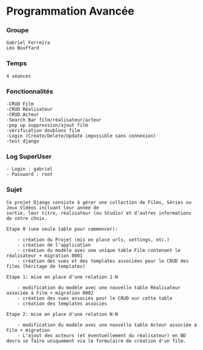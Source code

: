 # Programmation Avancée


### Groupe

    Gabriel Ferreira
    Léo Bouffard

### Temps
    4 séances

### Fonctionnalités

    -CRUD Film
    -CRUD Réalisateur
    -CRUD Acteur
    -Search Bar film/réalisateur/acteur
    -pop up suppression/ajout film
    -vérification doublons film
    -Login (Create/Delete/Update impossible sans connexion)
    -test django
### Log SuperUser
    - Login : gabriel
    - Password : root
### Sujet
    Ce projet Django consiste à gérer une collection de Films, Séries ou Jeux Vidéos incluant leur année de
    sortie, leur titre, réalisateur (ou Studio) et dʼautres informations de votre choix.
    
    Etape 0 (une seule table pour commencer):
    
        - création du Projet (mis en place urls, settings, etc.)
        - création de l'application
        - création du modèle avec une unique table Film contenant le réalisateur + migration 0001
        - création des vues et des templates associées pour le CRUD des films (héritage de templates)
    
    Etape 1: mise en place d'une relation 1-N
        
        - modification du modèle avec une nouvelle table Réalisateur associée à Film + migration 0002
        - création des vues associés pour le CRUD sur cette table
        - création des templates associés
    
    Etape 2: mise en place d'une relation N-N
    
        - modification du modèle avec une nouvelle table Acteur associée à Film + migration
        - L'ajout des acteurs (et éventuellement du réalisateur) en BD devra se faire uniquement via le formulaire de création d'un film.
